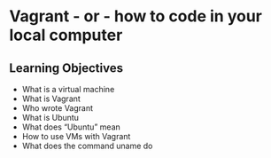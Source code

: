 # Vagrant - or - how to code in your local computer

## Learning Objectives

* What is a virtual machine
* What is Vagrant
* Who wrote Vagrant
* What is Ubuntu
* What does “Ubuntu” mean
* How to use VMs with Vagrant 
* What does the command uname do

